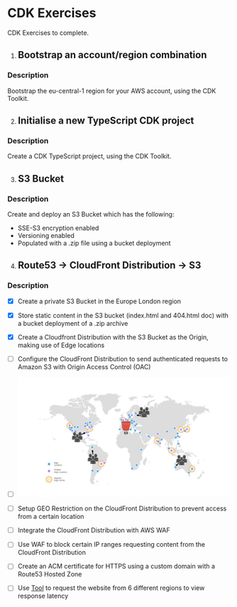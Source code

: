 # CDK Exercises

CDK Exercises to complete.

1. ## Bootstrap an account/region combination

### Description

Bootstrap the eu-central-1 region for your AWS account, using the CDK Toolkit.

2. ## Initialise a new TypeScript CDK project

### Description

Create a CDK TypeScript project, using the CDK Toolkit.

3. ## S3 Bucket

### Description

Create and deploy an S3 Bucket which has the following:

- SSE-S3 encryption enabled
- Versioning enabled
- Populated with a .zip file using a bucket deployment

4. ## Route53 -> CloudFront Distribution -> S3

### Description

- [x] Create a private S3 Bucket in the Europe London region

- [x] Store static content in the S3 bucket (index.html and 404.html doc) with a bucket deployment of a .zip archive

- [x] Create a Cloudfront Distribution with the S3 Bucket as the Origin, making use of Edge locations

- [ ] Configure the CloudFront Distribution to send authenticated requests to Amazon S3 with Origin Access Control (OAC)

- [ ] ![CloudFront S3 Example](./images/S3-cloudfront-edge-locations.jpeg "CloudFront S3 Example")

- [ ] Setup GEO Restriction on the CloudFront Distribution to prevent access from a certain location

- [ ] Integrate the CloudFront Distribution with AWS WAF

- [ ] Use WAF to block certain IP ranges requesting content from the CloudFront Distribution

- [ ] Create an ACM certificate for HTTPS using a custom domain with a Route53 Hosted Zone

- [ ] Use [Tool](https://geopeeker.com/) to request the website from 6 different regions to view response latency
